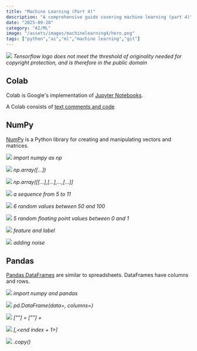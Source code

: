 ```yaml
---
title: "Machine Learning (Part 4)"
description: "A comprehensive guide covering machine learning (part 4)"
date: "2025-09-20"
category: "AI/ML"
image: "/assets/images/machinelearning4/hero.png"
tags: ["python","ai","ml","machine learning","git"]
---
```


![](/assets/images/machinelearning4/tensorflow-logo.svg)
*Tensorflow logo does not meet the threshold of originality needed for copyright protection, and is therefore in the public domain*


## Colab

Colab is Google's implementation of [Jupyter Notebooks](https://jupyter.org).

 A Colab consists of [text comments and code](https://colab.research.google.com/github/google/eng-edu/blob/main/ml/cc/exercises/numpy_ultraquick_tutorial.ipynb?utm_source=mlcc&utm_campaign=colab-external&utm_medium=referral&utm_content=numpy_tf2-colab&hl=en#scrollTo=vO47lN3aDOAv)


## NumPy

[NumPy](https://colab.research.google.com/github/google/eng-edu/blob/main/ml/cc/exercises/numpy_ultraquick_tutorial.ipynb?utm_source=mlcc&utm_campaign=colab-external&utm_medium=referral&utm_content=numpy_tf2-colab&hl=en#scrollTo=HF-flFfs9r0q) is a Python library for creating and manipulating vectors and matrices.

![](/assets/images/machinelearning4/screen-shot-2022-06-08-at-6.23.23-pm-757x144.png)
*import numpy as np*

![](/assets/images/machinelearning4/screen-shot-2022-06-08-at-6.24.04-pm-745x209.png)
*np.array([...])*

![](/assets/images/machinelearning4/screen-shot-2022-06-08-at-6.25.18-pm-764x221.png)
*np.array([[...],[...],...,[...]]*

![](/assets/images/machinelearning4/screen-shot-2022-06-08-at-6.27.05-pm-755x262.png)
*a sequence from 5 to 11*

![](/assets/images/machinelearning4/screen-shot-2022-06-08-at-6.28.11-pm-783x247.png)
*6 random values between 50 and 100*

![](/assets/images/machinelearning4/screen-shot-2022-06-08-at-6.29.30-pm-788x165.png)
*5 random floating point values between 0 and 1*

![](/assets/images/machinelearning4/screen-shot-2022-06-08-at-6.33.42-pm-788x475.png)
*feature and label*

![](/assets/images/machinelearning4/screen-shot-2022-06-08-at-6.36.16-pm-788x402.png)
*adding noise*


## Pandas

[Pandas DataFrames](https://colab.research.google.com/github/google/eng-edu/blob/main/ml/cc/exercises/pandas_dataframe_ultraquick_tutorial.ipynb?utm_source=mlcc&utm_campaign=colab-external&utm_medium=referral&utm_content=pandas_tf2-colab&hl=en) are similar to spreadsheets. DataFrames have columns and rows.

![](/assets/images/machinelearning4/screen-shot-2022-06-08-at-6.49.03-pm-787x164.png)
*import numpy and pandas*

![](/assets/images/machinelearning4/screen-shot-2022-06-08-at-6.50.52-pm-789x650.png)
*pd.DataFrame(data=<data cell values>, columns=<column names>)*

![](/assets/images/machinelearning4/screen-shot-2022-06-08-at-6.54.36-pm-779x348.png)
*<dataframe>["<new column name>"] = <dataframe>["<existing column name>"] + <constant>*

![](/assets/images/machinelearning4/screen-shot-2022-06-08-at-6.58.28-pm-787x739.png)
*<dataframe>[<start index>,<end index + 1>]*

![](/assets/images/machinelearning4/screen-shot-2022-06-08-at-7.01.31-pm-786x991.png)
*<dataframe>.copy()*

